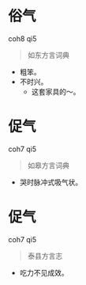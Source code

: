 # 俗气
coh8 qi5
> 如东方言词典
- 粗笨。
- 不时兴。
  - 这套家具的～。

# 促气
coh7 qi5
> 如皋方言词典
- 哭时脉冲式吸气状。

# 促气
coh7 qi5
> 泰县方言志
- 吃力不见成效。
